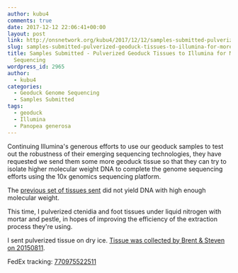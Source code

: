 ```yaml
---
author: kubu4
comments: true
date: 2017-12-12 22:06:41+00:00
layout: post
link: http://onsnetwork.org/kubu4/2017/12/12/samples-submitted-pulverized-geoduck-tissues-to-illumina-for-more-10x-genomics-sequencing/
slug: samples-submitted-pulverized-geoduck-tissues-to-illumina-for-more-10x-genomics-sequencing
title: Samples Submitted - Pulverized Geoduck Tissues to Illumina for More 10x Genomics
  Sequencing
wordpress_id: 2965
author:
  - kubu4
categories:
  - Geoduck Genome Sequencing
  - Samples Submitted
tags:
  - geoduck
  - Illumina
  - Panopea generosa
---
```


Continuing Illumina's generous efforts to use our geoduck samples to test out the robustness of their emerging sequencing technologies, they have requested we send them some more geoduck tissue so that they can try to isolate higher molecular weight DNA to complete the genome sequencing efforts using the 10x genomics sequencing platform.

The [previous set of tissues sent](http://onsnetwork.org/kubu4/2017/11/20/samples-submitted-geoduck-tissues-to-illumina-for-more-10x-genomics-sequencing/) did not yield DNA with high enough molecular weight.

This time, I pulverized ctenidia and foot tissues under liquid nitrogen with mortar and pestle, in hopes of improving the efficiency of the extraction process they're using.

I sent pulverized tissue on dry ice. [Tissue was collected by Brent & Steven on 20150811](http://onsnetwork.org/halfshell/2015/08/11/big-day-big-clam/).

FedEx tracking: [770975522511](https://www.fedex.com/apps/fedextrack/?action=track&tracknumbers=770975522511&clienttype=ivshpalrt)
